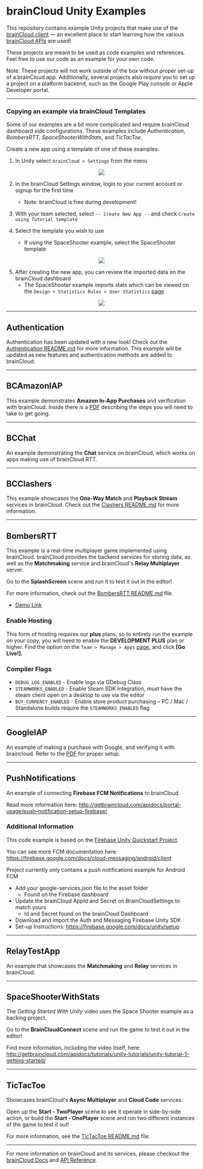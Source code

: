 # brainCloud Unity Examples

This repository contains example Unity projects that make use of the [brainCloud client](https://github.com/getbraincloud/braincloud-csharp) — an excellent place to start learning how the various [brainCloud APIs](https://getbraincloud.com/) are used!

These projects are meant to be used as code examples and references. Feel free to use our code as an example for your own code.

Note: These projects will not work outside of the box without proper set-up of a brainCloud app. Additionally, several projects also require you to set up a project on a platform backend, such as the Google Play console or Apple Developer portal.

---

### Copying an example via brainCloud Templates

Some of our examples are a bit more complicated and require brainCloud dashboard side configurations. These examples include _Authentication_, _BombersRTT_, _SpaceShooterWithStats_, and _TicTacToe_.

Create a new app using a template of one of these examples:

1. In Unity select `brainCloud > Settings` from the menu

<p align="center">
    <img  src="./_screenshots/1_bcSettings.png?raw=true">
</p>

2. In the brainCloud Settings window, login to your current account or signup for the first time
    - Note: brainCloud is free during development!

3. With your team selected, select `-- Create New App --` and check `Create using Tutorial template`

4. Select the template you wish to use
    - If using the SpaceShooter example, select the SpaceShooter template

<p align="center">
    <img  src="./_screenshots/2_bcTemplate.png?raw=true">
</p>

5. After creating the new app, you can review the imported data on the brainCloud dashboard
    - The SpaceShooter example imports stats which can be viewed on the `Design > Statistics Rules > User Statistics` [page](https://portal.braincloudservers.com/admin/dashboard?custom=null#/development/stats-player)

<p align="center">
    <img  src="./_screenshots/3_bcStats.png?raw=true">
</p>

---

## Authentication

Authentication has been updated with a new look! Check out the [Authentication README.md](./Authentication/README.md) for more information. This example will be updated as new features and authentication methods are added to brainCloud.

---

## BCAmazonIAP

This example demonstrates **Amazon In-App Purchases** and verification with brainCloud. Inside there is a [PDF](./BCAmazonIAP/amazonIAPTutorial.pdf) describing the steps you will need to take to get going.

---

## BCChat

An example demonstrating the **Chat** service on brainCloud, which works on apps making use of brainCloud RTT.

---

## BCClashers

This example showcases the **One-Way Match** and **Playback Stream** services in brainCloud. Check out the [Clashers README.md](./brainCloud%20Clashers/README.md) for more information.

---

## BombersRTT

This example is a real-time multiplayer game implemented using brainCloud. brainCloud provides the backend services for storing data, as well as the **Matchmaking** service and brainCloud's **Relay Multiplayer** server.

Go to the **SplashScreen** scene and run it to test it out in the editor!

For more information, check out the [BombersRTT README.md](./BombersRTT/README.md) file.

- [Demo Link](http://apps.braincloudservers.com/bombersrtt-demo/index.html)

### Enable Hosting

This form of hosting requires our **plus** plans, so to entirely run the example on your copy, you will need to enable the **DEVELOPMENT PLUS** plan or higher. Find the option on the `Team > Manage > Apps` [page](https://portal.braincloudservers.com/admin/dashboard#/support/apps), and click **[Go Live!]**.

### Compiler Flags

- `DEBUG_LOG_ENABLED` - Enable logs via GDebug Class
- `STEAMWORKS_ENABLED` - Enable Steam SDK integration, must have the steam client open on a desktop to use via the editor
- `BUY_CURRENCY_ENABLED` - Enable store product purchasing – PC / Mac / Standalone builds require the `STEAMWORKS_ENABLED` flag

---

## GoogleIAP

An example of making a purchase with Google, and verifying it with braincloud. Refer to the [PDF](./GoogleIAP/GooglePurchasesTutorial.pdf) for proper setup.

---

## PushNotifications

An example of connecting **Firebase FCM Notifications** to brainCloud.

Read more information here: http://getbraincloud.com/apidocs/portal-usage/push-notification-setup-firebase/

### Additional Information

This code example is based on the [Firebase Unity Quickstart Project](https://github.com/firebase/quickstart-unity).

You can see more FCM documentation here: https://firebase.google.com/docs/cloud-messaging/android/client

Project currently only contains a push notifications example for Android FCM
- Add your google-services.json file to the asset folder
    - Found on the Firebase dashboard
- Update the brainCloud AppId and Secret on BrainCloudSettings to match yours
    - Id and Secret found on the brainCloud Dashboard
- Download and import the Auth and Messaging Firebase Unity SDK
- Set-up Instructions: https://firebase.google.com/docs/unity/setup

---

## RelayTestApp

An example that showcases the **Matchmaking** and **Relay** services in brainCloud.

---

## SpaceShooterWithStats

The _Getting Started With Unity_ video uses the Space Shooter example as a backing project.

Go to the **BrainCloudConnect** scene and run the game to test it out in the editor!

Find more information, including the video itself, here: http://getbraincloud.com/apidocs/tutorials/unity-tutorials/unity-tutorial-1-getting-started/

---

## TicTacToe

Showcases brainCloud's **Async Multiplayer** and **Cloud Code** services.

Open up the **Start - TwoPlayer** scene to see it operate in side-by-side action, or build the **Start - OnePlayer** scene and run two different instances of the game to test it out!

For more information, see the [TicTacToe README.md](./TicTacToe/README.md) file.

---

For more information on brainCloud and its services, please checkout the [brainCloud Docs](https://getbraincloud.com/apidocs/) and [API Reference](https://getbraincloud.com/apidocs/apiref/?csharp#introduction).
